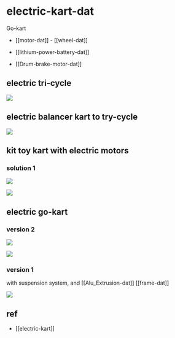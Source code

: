 
# electric-kart-dat

Go-kart

- [[motor-dat]] - [[wheel-dat]]

- [[lithium-power-battery-dat]]

- [[Drum-brake-motor-dat]]

## electric tri-cycle
![](2025-04-03-15-50-31.png)

## electric balancer kart to try-cycle

![](2025-04-03-15-26-39.png)

## kit toy kart with electric motors

### solution 1 

![](2025-04-03-15-20-28.png)

![](2025-04-03-15-21-11.png)



## electric go-kart

### version 2 

![](2025-04-03-18-32-51.png)

![](2025-04-03-16-09-03.png)


### version 1 

with suspension system, and [[Alu_Extrusion-dat]] [[frame-dat]]

![](2025-04-03-16-12-07.png)

## ref 

- [[electric-kart]]